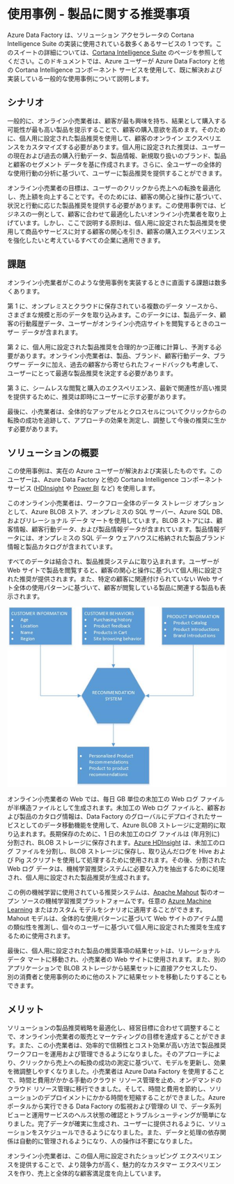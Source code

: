 <properties 
	pageTitle="Data Factory の使用事例 - 製品推奨" 
	description="Azure Data Factory と他のサービスを使用して実装した使用事例について説明します。" 
	services="data-factory" 
	documentationCenter="" 
	authors="spelluru" 
	manager="jhubbard" 
	editor="monicar"/>

<tags 
	ms.service="data-factory" 
	ms.workload="data-services" 
	ms.tgt_pltfrm="na" 
	ms.devlang="na" 
	ms.topic="article" 
	ms.date="09/01/2016" 
	ms.author="spelluru"/>

# 使用事例 - 製品に関する推奨事項 

Azure Data Factory は、ソリューション アクセラレータの Cortana Intelligence Suite の実装に使用されている数多くあるサービスの 1 つです。このスイートの詳細については、[Cortana Intelligence Suite](http://www.microsoft.com/cortanaanalytics) のページを参照してください。このドキュメントでは、Azure ユーザーが Azure Data Factory と他の Cortana Intelligence コンポーネント サービスを使用して、既に解決および実装している一般的な使用事例について説明します。

## シナリオ

一般的に、オンライン小売業者は、顧客が最も興味を持ち、結果として購入する可能性が最も高い製品を提示することで、顧客の購入意欲を高めます。そのために、個人用に設定された製品推奨を使用して、顧客のオンライン エクスペリエンスをカスタマイズする必要があります。個人用に設定された推奨は、ユーザーの現在および過去の購入行動データ、製品情報、新規取り扱いのブランド、製品と顧客のセグメント データを基に作成されます。さらに、全ユーザーの全体的な使用行動の分析に基づいて、ユーザーに製品推奨を提供することができます。

オンライン小売業者の目標は、ユーザーのクリックから売上への転換を最適化し、売上額を向上することです。そのためには、顧客の関心と操作に基づいて、状況と行動に応じた製品推奨を提供する必要があります。この使用事例では、ビジネスの一例として、顧客に合わせて最適化したいオンライン小売業者を取り上げています。しかし、ここで説明する原則は、個人用に設定された製品推奨を使用して商品やサービスに対する顧客の関心を引き、顧客の購入エクスペリエンスを強化したいと考えているすべての企業に適用できます。

## 課題

オンライン小売業者がこのような使用事例を実装するときに直面する課題は数多くあります。

第 1 に、オンプレミスとクラウドに保存されている複数のデータ ソースから、さまざまな規模と形のデータを取り込みます。このデータには、製品データ、顧客の行動履歴データ、ユーザーがオンライン小売店サイトを閲覧するときのユーザー データが含まれます。

第 2 に、個人用に設定された製品推奨を合理的かつ正確に計算し、予測する必要があります。オンライン小売業者は、製品、ブランド、顧客行動データ、ブラウザー データに加え、過去の顧客から寄せられたフィードバックも考慮して、ユーザーにとって最適な製品推奨を決定する必要があります。

第 3 に、シームレスな閲覧と購入のエクスペリエンス、最新で関連性が高い推奨を提供するために、推奨は即時にユーザーに示す必要があります。

最後に、小売業者は、全体的なアップセルとクロスセルについてクリックからの転換の成功を追跡して、アプローチの効果を測定し、調整して今後の推奨に生かす必要があります。

## ソリューションの概要

この使用事例は、実在の Azure ユーザーが解決および実装したものです。このユーザーは、Azure Data Factory と他の Cortana Intelligence コンポーネント サービス ([HDInsight](https://azure.microsoft.com/services/hdinsight/) や [Power BI](https://powerbi.microsoft.com/) など) を使用します。

このオンライン小売業者は、ワークフロー全体のデータ ストレージ オプションとして、Azure BLOB ストア、オンプレミスの SQL サーバー、Azure SQL DB、およびリレーショナル データ マートを使用しています。BLOB ストアには、顧客情報、顧客行動データ、および製品情報データが含まれています。製品情報データには、オンプレミスの SQL データ ウェアハウスに格納された製品ブランド情報と製品カタログが含まれています。

すべてのデータは結合され、製品推奨システムに取り込まれます。ユーザーが Web サイトで製品を閲覧すると、顧客の関心と操作に基づいて個人用に設定された推奨が提供されます。また、特定の顧客に関連付けられていない Web サイト全体の使用パターンに基づいて、顧客が閲覧している製品に関連する製品も表示されます。

![使用事例の図](./media/data-factory-product-reco-usecase/diagram-1.png)

オンライン小売業者の Web では、毎日 GB 単位の未加工の Web ログ ファイルが半構造ファイルとして生成されます。未加工の Web ログ ファイルと、顧客および製品のカタログ情報は、Data Factory のグローバルにデプロイされたサービスとしてのデータ移動機能を使用して、Azure BLOB ストレージに定期的に取り込まれます。長期保存のために、1 日の未加工のログ ファイルは (年月別に) 分割され、BLOB ストレージに保存されます。[Azure HDInsight](https://azure.microsoft.com/services/hdinsight/) は、未加工のログ ファイルを分割し、BLOB ストレージに保存し、取り込んだログを Hive および Pig スクリプトを使用して処理するために使用されます。その後、分割された Web ログ データは、機械学習推奨システムに必要な入力を抽出するために処理され、個人用に設定された製品推奨が生成されます。

この例の機械学習に使用されている推奨システムは、[Apache Mahout](http://mahout.apache.org/) 製のオープン ソースの機械学習推奨プラットフォームです。任意の [Azure Machine Learning](https://azure.microsoft.com/services/machine-learning/) またはカスタム モデルをシナリオに適用することができます。Mahout モデルは、全体的な使用パターンに基づいて Web サイトのアイテム間の類似性を推測し、個々のユーザーに基づいて個人用に設定された推奨を生成するために使用されます。

最後に、個人用に設定された製品の推奨事項の結果セットは、リレーショナル データ マートに移動され、小売業者の Web サイトに使用されます。また、別のアプリケーションで BLOB ストレージから結果セットに直接アクセスしたり、別の消費者と使用事例のために他のストアに結果セットを移動したりすることもできます。

## メリット

ソリューションの製品推奨戦略を最適化し、経営目標に合わせて調整することで、オンライン小売業者の販売とマーケティングの目標を達成することができます。また、この小売業者は、効率的で信頼性とコスト効果が高い方法で製品推奨ワークフローを運用および管理できるようになりました。そのアプローチにより、クリックから売上への転換の成功の測定に基づいて、モデルを更新し、効果を微調整しやすくなりました。小売業者は Azure Data Factory を使用することで、時間と費用がかかる手動のクラウド リソース管理を止め、オンデマンドのクラウド リソース管理に移行できました。そして、時間と費用を節約し、ソリューションのデプロイメントにかかる時間を短縮することができました。Azure ポータルから実行できる Data Factory の監視および管理の UI で、データ系列ビューと運用サービスのヘルス状態の確認とトラブルシューティングが簡単になりました。完了データが確実に生成され、ユーザーに提供されるように、ソリューションをスケジュールできるようになりました。また、データと処理の依存関係は自動的に管理されるようになり、人の操作は不要になりました。

オンライン小売業者は、この個人用に設定されたショッピング エクスペリエンスを提供することで、より競争力が高く、魅力的なカスタマー エクスペリエンスを作り、売上と全体的な顧客満足度を向上しています。



  

<!---HONumber=AcomDC_0907_2016-->